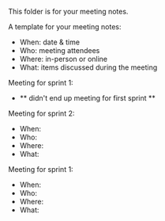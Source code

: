 This folder is for your meeting notes.

A template for your meeting notes:
- When: date & time
- Who: meeting attendees
- Where: in-person or online
- What: items discussed during the meeting

Meeting for sprint 1:
- ** didn't end up meeting for first sprint **

Meeting for sprint 2: 
- When: 
- Who: 
- Where: 
- What: 

Meeting for sprint 1:
- When: 
- Who: 
- Where: 
- What: 
